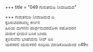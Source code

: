 +++
title = "049 ಗುರುತನುಜ ನೀವಾಡಿದುದ"

+++
ಗುರುತನುಜ ನೀವಾಡಿದುದ ದಿ   
ಕ್ಕರಿಸುವವರಾವಲ್ಲ ಕರ್ಣನ   
ಹಿರಿಯ ಮಗನನು ಪಾರ್ಥನುದರದೊಳಾ ಸಹೋದರನ   
ದುರುಳ ಭೀಮನ ಬಸಿರ ಬಗಿದು   
ತ್ತರಿಸುವೆನು ಭಾಷೆಯನು ನೀವ್ ಹಿರಿ   
ಯರಸರಲಿ ಯಮಳರಲಿ ಸಂಧಿಯ ಮಾಡಿಕೊಡಿಯೆಂದ       ॥49॥